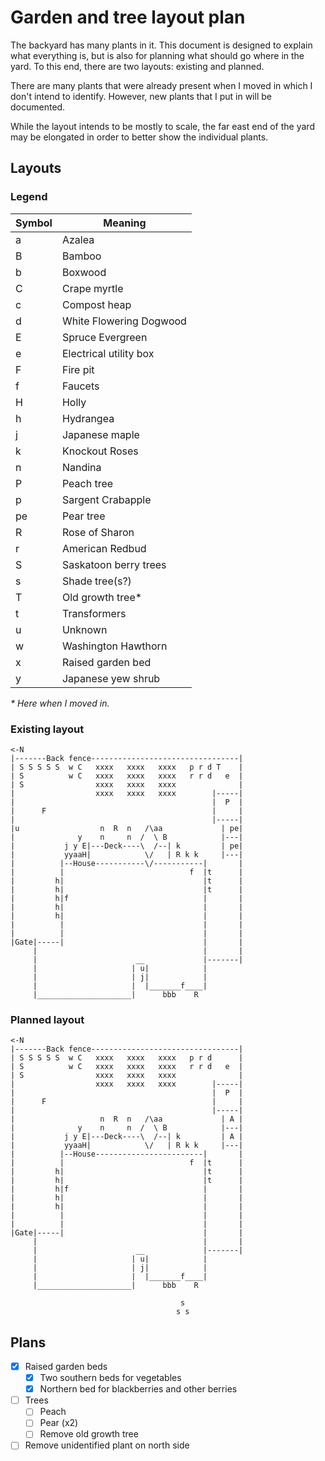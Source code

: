 # Garden and tree layout plan
The backyard has many plants in it. This document is designed to explain what everything is, but is also for planning what should go where in the yard. To this end, there are two layouts: existing and planned.

There are many plants that were already present when I moved in which I don't intend to identify. However, new plants that I put in will be documented.

While the layout intends to be mostly to scale, the far east end of the yard may be elongated in order to better show the individual plants.

## Layouts
### Legend
| Symbol | Meaning                 |
| ------ | ----------------------- |
| a      | Azalea                  |
| B      | Bamboo                  |
| b      | Boxwood                 |
| C      | Crape myrtle            |
| c      | Compost heap            |
| d      | White Flowering Dogwood |
| E      | Spruce Evergreen        |
| e      | Electrical utility box  |
| F      | Fire pit                |
| f      | Faucets                 |
| H      | Holly                   |
| h      | Hydrangea               |
| j      | Japanese maple          |
| k      | Knockout Roses          |
| n      | Nandina                 |
| P      | Peach tree              |
| p      | Sargent Crabapple       |
| pe     | Pear tree               |
| R      | Rose of Sharon          |
| r      | American Redbud         |
| S      | Saskatoon berry trees   |
| s      | Shade tree(s?)          |
| T      | Old growth tree*        |
| t      | Transformers            |
| u      | Unknown                 |
| w      | Washington Hawthorn     |
| x      | Raised garden bed       |
| y      | Japanese yew shrub      |

*&ast; Here when I moved in.*

### Existing layout
```
<-N
|-------Back fence---------------------------------|
| S S S S S  w C   xxxx   xxxx   xxxx   p r d T    |
| S          w C   xxxx   xxxx   xxxx   r r d   e  |
| S                xxxx   xxxx   xxxx              |
|                  xxxx   xxxx   xxxx        |-----|
|                                            |  P  |
|      F                                     |     |
|                                            |-----|
|u                  n  R  n   /\aa             | pe|
|              y    n     n  /  \ B            |---|
|           j y E|---Deck----\  /--| k         | pe|
|           yyaaH|            \/   | R k k     |---|
|          |--House-----------\/-----------|       |
|          |                            f  |t      |
|         h|                               |t      |
|         h|                               |t      |
|         h|f                              |       |
|         h|                               |       |
|         h|                               |       |
|          |                               |       |
|          |                               |       |
|Gate|-----|                               |       |
     |                                     |       |
     |                      __             |-------|
     |                     | u|            |
     |                     | j|            |
     |                     |  |_______f____|
     |_____________________|      bbb    R
```

### Planned layout
```
<-N
|-------Back fence---------------------------------|
| S S S S S  w C   xxxx   xxxx   xxxx   p r d      |
| S          w C   xxxx   xxxx   xxxx   r r d   e  |
| S                xxxx   xxxx   xxxx              |
|                  xxxx   xxxx   xxxx        |-----|
|                                            |  P  |
|      F                                     |     |
|                                            |-----|
|                   n  R  n   /\aa             | A |
|              y    n     n  /  \ B            |---|
|           j y E|---Deck----\  /--| k         | A |
|           yyaaH|            \/   | R k k     |---|
|          |--House------------------------|       |
|          |                            f  |t      |
|         h|                               |t      |
|         h|                               |t      |
|         h|f                              |       |
|         h|                               |       |
|         h|                               |       |
|          |                               |       |
|          |                               |       |
|Gate|-----|                               |       |
     |                                     |       |
     |                      __             |-------|
     |                     | u|            |
     |                     | j|            |
     |                     |  |_______f____|
     |_____________________|      bbb    R

                                      s
                                     s s
```

## Plans
- [x] Raised garden beds
  - [x] Two southern beds for vegetables
  - [x] Northern bed for blackberries and other berries
- [ ] Trees
  - [ ] Peach
  - [ ] Pear (x2)
  - [ ] Remove old growth tree
- [ ] Remove unidentified plant on north side
